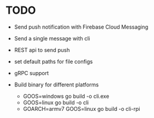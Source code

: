 # TODO

- Send push notification with Firebase Cloud Messaging
- Send a single message with cli
- REST api to send push
- set default paths for file configs
- gRPC support 

- Build binary for different platforms
    - GOOS=windows go build -o cli.exe
    - GOOS=linux go build -o cli
    - GOARCH=armv7 GOOS=linux go build -o cli-rpi